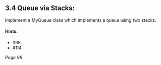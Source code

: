 ## 3.4 Queue via Stacks:
Implement a MyQueue class which implements a queue using two stacks.
#### Hints:
- #98
- #114

_Page 99_
